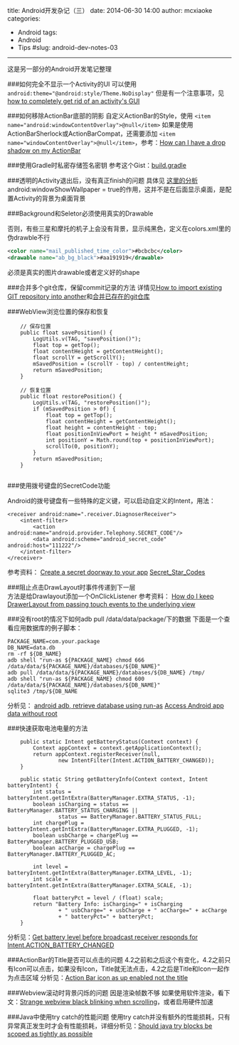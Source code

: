 title: Android开发杂记（三）
date: 2014-06-30 14:00
author: mcxiaoke
categories: 
- Android
tags: 
- Android
- Tips
#slug: android-dev-notes-03
---
这是另一部分的Android开发笔记整理

###如何完全不显示一个Activity的UI
可以使用 `android:theme="@android:style/Theme.NoDisplay"` 但是有一个注意事项，见
[how to completely get rid of an activity's GUI](http://stackoverflow.com/questions/4551868/how-to-completely-get-rid-of-an-activitys-gui-avoid-a-black-screen)

###如何移除ActionBar底部的阴影
自定义ActionBar的Style，使用 `<item name="android:windowContentOverlay">@null</item>` 如果是使用ActionBarSherlock或ActionBarCompat，还需要添加 `<item name="windowContentOverlay">@null</item>`，参考：[How can I have a drop shadow on my ActionBar](http://stackoverflow.com/questions/11448679/how-can-i-have-a-drop-shadow-on-my-actionbar-actionbarsherlock)

###使用Gradle时私密存储签名密钥
参考这个Gist：[build.gradle](https://gist.github.com/mcxiaoke/8450376)

###透明的Activity退出后，没有真正finish的问题
具体见 [这里的分析](http://blog.sina.com.cn/s/blog_601cbd070100npf8.html)
android:windowShowWallpaper = true的作用，这并不是在后面显示桌面，是配置Activity的背景为桌面背景

###Background和Seletor必须使用真实的Drawable

否则，有些三星和摩托的机子上会没有背景，显示纯黑色，定义在colors.xml里的伪drawble不行

```xml
<color name="mail_published_time_color">#bcbcbc</color>
<drawable name="ab_bg_black">#aa191919</drawable>
```


必须是真实的图片drawable或者定义好的shape

###合并多个git仓库，保留commit记录的方法
详情见[How to import existing GIT repository into another](http://stackoverflow.com/questions/1683531/how-to-import-existing-git-repository-into-another)和[合并已存在的git仓库](https://github.com/deercoder/Linux/blob/master/Git/git_merge_local_repos.md)

###WebView浏览位置的保存和恢复

```
    // 保存位置
    public float savePosition() {
        LogUtils.v(TAG, "savePosition()");
        float top = getTop();
        float contentHeight = getContentHeight();
        float scrollY = getScrollY();
        mSavedPosition = (scrollY - top) / contentHeight;
        return mSavedPosition;
    }
    
    // 恢复位置
    public float restorePosition() {
        LogUtils.v(TAG, "restorePosition()");
        if (mSavedPosition > 0f) {
            float top = getTop();
            float contentHeight = getContentHeight();
            float height = contentHeight - top;
            float positionInViewPort = height * mSavedPosition;
            int positionY = Math.round(top + positionInViewPort);
            scrollTo(0, positionY);
        }
        return mSavedPosition;
    }
    
```

###使用拨号键盘的SecretCode功能

Android的拨号键盘有一些特殊的定义键，可以启动自定义的Intent，用法：

```
<receiver android:name=".receiver.DiagnoserReceiver">
    <intent-filter>
        <action android:name="android.provider.Telephony.SECRET_CODE"/>
        <data android:scheme="android_secret_code" android:host="111222"/>
    </intent-filter>
</receiver>
```

参考资料：
[Create a secret doorway to your app](http://udinic.wordpress.com/2013/05/17/create-a-secret-doorway-to-your-app/)
[Secret_Star_Codes](https://code.google.com/p/android-roms/wiki/Secret_Star_Codes)


###阻止点击DrawLayout时事件传递到下一层  
方法是给Drawlayout添加一个OnClickListener
参考资料：
[How do I keep DrawerLayout from passing touch events to the underlying view](http://stackoverflow.com/questions/18811973/android-how-do-i-keep-drawerlayout-from-passing-touch-events-to-the-underlying)

###没有root的情况下如何adb pull /data/data/package/下的数据
下面是一个查看应用数据库的例子脚本：

```
PACKAGE_NAME=com.your.package
DB_NAME=data.db
rm -rf ${DB_NAME}
adb shell "run-as ${PACKAGE_NAME} chmod 666 /data/data/${PACKAGE_NAME}/databases/${DB_NAME}"
adb pull /data/data/${PACKAGE_NAME}/databases/${DB_NAME} /tmp/
adb shell "run-as ${PACKAGE_NAME} chmod 600 /data/data/${PACKAGE_NAME}/databases/${DB_NAME}"
sqlite3 /tmp/${DB_NAME
```

分析见：
 [android adb, retrieve database using run-as](http://stackoverflow.com/questions/18471780/android-adb-retrieve-database-using-run-as)
[Access Android app data without root](http://blog.shvetsov.com/2013/02/access-android-app-data-without-root.html)

###快速获取电池电量的方法

```
    public static Intent getBatteryStatus(Context context) {
        Context appContext = context.getApplicationContext();
        return appContext.registerReceiver(null,
                new IntentFilter(Intent.ACTION_BATTERY_CHANGED));
    }

    public static String getBatteryInfo(Context context, Intent batteryIntent) {
        int status = batteryIntent.getIntExtra(BatteryManager.EXTRA_STATUS, -1);
        boolean isCharging = status == BatteryManager.BATTERY_STATUS_CHARGING ||
                status == BatteryManager.BATTERY_STATUS_FULL;
        int chargePlug = batteryIntent.getIntExtra(BatteryManager.EXTRA_PLUGGED, -1);
        boolean usbCharge = chargePlug == BatteryManager.BATTERY_PLUGGED_USB;
        boolean acCharge = chargePlug == BatteryManager.BATTERY_PLUGGED_AC;

        int level = batteryIntent.getIntExtra(BatteryManager.EXTRA_LEVEL, -1);
        int scale = batteryIntent.getIntExtra(BatteryManager.EXTRA_SCALE, -1);

        float batteryPct = level / (float) scale;
        return "Battery Info: isCharging=" + isCharging
                + " usbCharge=" + usbCharge + " acCharge=" + acCharge
                + " batteryPct=" + batteryPct;
    }
```

分析见：[Get battery level before broadcast receiver responds for Intent.ACTION_BATTERY_CHANGED](http://stackoverflow.com/questions/3661464/get-battery-level-before-broadcast-receiver-responds-for-intent-action-battery-c)

###ActionBar的Title是否可以点击的问题
4.2之前和之后这个有变化，4.2之前只有Icon可以点击，如果没有Icon，Title就无法点击，4.2之后是Title和Icon一起作为点击区域
分析见：[Action Bar icon as up enabled not the title](http://stackoverflow.com/questions/16209963/action-bar-icon-as-up-enabled-not-the-title/16216966#16216966) 

###Webview滚动时背景闪烁的问题
因是渲染帧数不够
如果使用软件渲染，看下文：[Strange webview black blinking when scrolling](http://stackoverflow.com/questions/17315815/strange-webview-black-blinking-when-scrolling)，或者启用硬件加速


###Java中使用try catch的性能问题
使用try catch并没有额外的性能损耗，只有异常真正发生时才会有性能损耗，详细分析见：[Should java try blocks be scoped as tightly as possible](http://stackoverflow.com/questions/2633834/should-java-try-blocks-be-scoped-as-tightly-as-possible)



